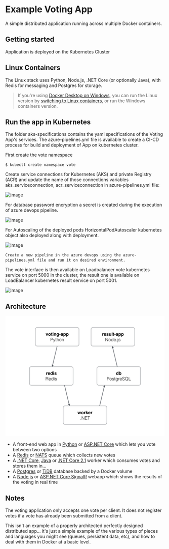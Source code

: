 Example Voting App
=========

A simple distributed application running across multiple Docker containers.

Getting started
---------------

Application is deployed on the Kubernetes Cluster


## Linux Containers

The Linux stack uses Python, Node.js, .NET Core (or optionally Java), with Redis for messaging and Postgres for storage.

> If you're using [Docker Desktop on Windows](https://store.docker.com/editions/community/docker-ce-desktop-windows), you can run the Linux version by [switching to Linux containers](https://docs.docker.com/docker-for-windows/#switch-between-windows-and-linux-containers), or run the Windows containers version.


Run the app in Kubernetes
-------------------------

The folder aks-specifications contains the yaml specifications of the Voting App's services.
The azure-pipelines.yml file is available to create a CI-CD process for build and deployment of App on kubernetes cluster.

First create the vote namespace

```
$ kubectl create namespace vote
```

Create service connections for Kubernetes (AKS) and private Registry (ACR) and update the name of those connections variables aks_serviceconnection, acr_serviceconnection in 
azure-pipelines.yml file:

![image](https://user-images.githubusercontent.com/99867275/154627672-38b5ff30-73b6-4086-8dc3-a783e4951f1d.png)


For database password encryption a secret is created during the execution of azure devops pipeline.

![image](https://user-images.githubusercontent.com/99867275/154626216-b3def3e3-8386-4168-a923-7c811d638775.png)

For Autoscaling of the deployed pods HorizontalPodAutoscaler kubernetes object also deployed along with deployment.

![image](https://user-images.githubusercontent.com/99867275/154626451-660ae336-10e3-4390-8f07-9c1888f997a4.png)

```
Create a new pipeline in the azure devops using the azure-pipelines.yml file and run it on desired environment.

```

The vote interface is then available on Loadbalancer vote kubernetes service on port 5000 in the cluster, the result one is available on LoadBalancer kubernetes result service on port 5001.

![image](https://user-images.githubusercontent.com/99867275/154625777-5360287f-b321-4eb7-8dd9-1236b9bf72db.png)


Architecture
-----

![Architecture diagram](architecture.png)

* A front-end web app in [Python](/vote) or [ASP.NET Core](/vote/dotnet) which lets you vote between two options
* A [Redis](https://hub.docker.com/_/redis/) or [NATS](https://hub.docker.com/_/nats/) queue which collects new votes
* A [.NET Core](/worker/src/Worker), [Java](/worker/src/main) or [.NET Core 2.1](/worker/dotnet) worker which consumes votes and stores them in…
* A [Postgres](https://hub.docker.com/_/postgres/) or [TiDB](https://hub.docker.com/r/dockersamples/tidb/tags/) database backed by a Docker volume
* A [Node.js](/result) or [ASP.NET Core SignalR](/result/dotnet) webapp which shows the results of the voting in real time


Notes
-----

The voting application only accepts one vote per client. It does not register votes if a vote has already been submitted from a client.

This isn't an example of a properly architected perfectly designed distributed app... it's just a simple 
example of the various types of pieces and languages you might see (queues, persistent data, etc), and how to 
deal with them in Docker at a basic level. 
